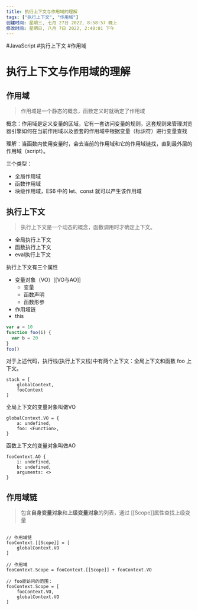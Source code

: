 ```yaml
---
title: 执行上下文与作用域的理解
tags: ["执行上下文", "作用域"]
创建时间: 星期三, 七月 27日 2022, 8:58:57 晚上
修改时间: 星期日, 八月 7日 2022, 2:40:01 下午
---
```

#JavaScript #执行上下文 #作用域

# 执行上下文与作用域的理解

## 作用域

> 作用域是一个静态的概念，函数定义时就确定了作用域

概念：作用域是定义变量的区域，它有一套访问变量的规则，这套规则来管理浏览器引擎如何在当前作用域以及嵌套的作用域中根据变量（标识符）进行变量查找

理解：当函数内使用变量时，会去当前的作用域和它的作用域链找，直到最外层的作用域（script）。

三个类型：
- 全局作用域
- 函数作用域
- 块级作用域，ES6 中的 let、const 就可以产生该作用域

## 执行上下文
> 执行上下文是一个动态的概念，函数调用时才确定上下文。

- 全局执行上下文
- 函数执行上下文
- eval执行上下文

执行上下文有三个属性
- 变量对象（VO）[[VO与AO]]
	- 变量
	- 函数声明
	- 函数形参
- 作用域链
- this

```javascript
var a = 10
function foo(i) {
  var b = 20
}
foo() 
```

对于上述代码，执行栈(执行上下文栈)中有两个上下文：全局上下文和函数 foo 上下文。

```
stack = [
    globalContext,
    fooContext
] 
```

全局上下文的变量对象叫做VO

```
globalContext.VO = {
    a: undefined,
    foo: <Function>,
} 
```

函数上下文的变量对象叫做AO

```
fooContext.AO {
    i: undefined,
    b: undefined,
    arguments: <>
}
```


## 作用域链
> 包含**自身变量对象**和**上级变量对象**的列表，通过 [[Scope]]属性查找上级变量

```

// 作用域链
fooContext.[[Scope]] = [
    globalContext.VO
]

// 作用域
fooContext.Scope = fooContext.[[Scope]] + fooContext.VO

// foo能访问的范围：
fooContext.Scope = [
    fooContext.VO,
    globalContext.VO
] 
```

